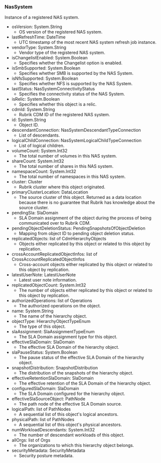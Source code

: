 ### NasSystem
Instance of a registered NAS system.

- osVersion: System.String
  - OS version of the registered NAS system.
- lastRefreshTime: DateTime
  - UTC timestamp of the most recent NAS system refresh job instance.
- vendorType: System.String
  - Vendor type of the registered NAS system.
- isChangelistEnabled: System.Boolean
  - Specifies whether the Changelist option is enabled.
- isSmbSupported: System.Boolean
  - Specifies whether SMB is supported by the NAS System.
- isNfsSupported: System.Boolean
  - Specifies whether NFS is supported by the NAS System.
- lastStatus: NasSystemConnectivityStatus
  - Specifies the connectivity status of the NAS System.
- isRelic: System.Boolean
  - Specifies whether this object is a relic.
- cdmId: System.String
  - Rubrik CDM ID of the registered NAS system.
- id: System.String
  - Object ID.
- descendantConnection: NasSystemDescendantTypeConnection
  - List of descendants.
- logicalChildConnection: NasSystemLogicalChildTypeConnection
  - List of logical children.
- volumeCount: System.Int32
  - The total number of volumes in this NAS system.
- shareCount: System.Int32
  - The total number of shares in this NAS system.
- namespaceCount: System.Int32
  - The total number of namespaces in this NAS system.
- cluster: Cluster
  - Rubrik cluster where this object originated.
- primaryClusterLocation: DataLocation
  - The source cluster of this object. Returned as a data location because there is no guarantee that Rubrik has knowledge about the source cluster.
- pendingSla: SlaDomain
  - SLA Domain assignment of the object during the process of being communicated over to Rubrik CDM.
- pendingObjectDeletionStatus: PendingSnapshotsOfObjectDeletion
  - Mapping from object ID to pending object deletion status.
- replicatedObjects: list of CdmHierarchyObjects
  - Objects either replicated by this object or related to this object by replication.
- crossAccountReplicatedObjectInfos: list of CrossAccountReplicatedObjectInfos
  - Cross-account objects either replicated by this object or related to this object by replication.
- latestUserNote: LatestUserNote
  - Latest user note information.
- replicatedObjectCount: System.Int32
  - The number of objects either replicated by this object or related to this object by replication.
- authorizedOperations: list of Operations
  - The authorized operations on the object.
- name: System.String
  - The name of the hierarchy object.
- objectType: HierarchyObjectTypeEnum
  - The type of this object.
- slaAssignment: SlaAssignmentTypeEnum
  - The SLA Domain assignment type for this object.
- effectiveSlaDomain: SlaDomain
  - The effective SLA Domain of the hierarchy object.
- slaPauseStatus: System.Boolean
  - The pause status of the effective SLA Domain of the hierarchy object.
- snapshotDistribution: SnapshotDistribution
  - The distribution of the snapshots of the hierarchy object.
- effectiveRetentionSlaDomain: SlaDomain
  - The effective retention of the SLA Domain of the hierarchy object.
- configuredSlaDomain: SlaDomain
  - The SLA Domain configured for the hierarchy object.
- effectiveSlaSourceObject: PathNode
  - The path node of the effective SLA Domain source.
- logicalPath: list of PathNodes
  - A sequential list of this object's logical ancestors.
- physicalPath: list of PathNodes
  - A sequential list of this object's physical ancestors.
- numWorkloadDescendants: System.Int32
  - The number of descendant workloads of this object.
- allOrgs: list of Orgs
  - The organizations to which this hierarchy object belongs.
- securityMetadata: SecurityMetadata
  - Security posture metadata.
